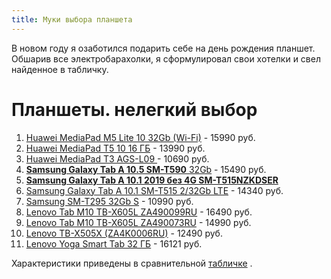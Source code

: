 ```yaml
---
title: Муки выбора планшета
---
```


В новом году я озаботился подарить себе на день рождения планшет. 
Обшарив все электробарахолки, я сформулировал свои хотелки и свел найденное в табличку.

# Планшеты. нелегкий выбор

1. [Huawei MediaPad M5 Lite 10 32Gb (Wi-Fi)](https://poisk-podbor.ru/prices/planshety/model/huawei/mediapad-m5-lite-10-32gb-wi-fi) - 15990 руб.
1. [Huawei MediaPad T5 10 16 ГБ](https://www.e-katalog.ru/HUAWEI-MEDIAPAD-T5-10-16GB.htm) - 13990 руб.
1. [Huawei MediaPad T3 AGS-L09 ](https://goods.ru/catalog/details/planshet-huawei-mediapad-t3-ags-l09-seryy-100002527510/) - 10690 руб.
1. [**Samsung Galaxy Tab A 10.5 SM-T590** 32Gb](https://video-shoper.ru/shipment/samsung-galaxy-tab-a-10-5-sm-t590-wi-fi-32gb-chernyy.html?r1=yandext&utm_source=market&utm_term=1362427&_openstat=bWFya2V0LnlhbmRleC5ydTvQn9C70LDQvdGI0LXRgiBTYW1zdW5nIEdhbGF4eSBUYWIgQSAxMC41IFNNLVQ1OTAgV2ktRmkgMzJHYiDRh9C10YDQvdGL0Lk7c2IxTEhORi1MM00yT0ZBUldpSVN0UTs&ymclid=15801516111507574766200001) - 15490 руб.
1. [**Samsung Galaxy Tab A 10.1 2019 без 4G SM-T515NZKDSER**]()
1. [Samsung Galaxy Tab A 10.1 SM-T515 2/32Gb LTE](https://topcomputer.ru/tovary/927508/) - 14340 руб.
1. [Samsung SM-T295 32Gb S](https://goods.ru/catalog/details/planshet-samsung-sm-t295-32gb-s-100025258722/) - 10990 руб.
1. [Lenovo Tab M10 TB-X605L ZA490099RU](https://goods.ru/catalog/details/planshet-lenovo-tab-m10-tb-x605l-za490099ru-100024247463/) - 16490 руб.
1. [Lenovo Tab M10 TB-X605L ZA490073RU](https://goods.ru/catalog/details/planshet-lenovo-tab-m10-tb-x605l-za490073ru-100024247465/spec/) - 14990 руб.
1. [Lenovo TB-X505X (ZA4K0006RU)](https://goods.ru/catalog/details/planshet-lenovo-tb-x505x-za4k0006ru-100025763794/) - 12490 руб.
1. [Lenovo Yoga Smart Tab 32 ГБ](https://www.e-katalog.ru/LENOVO-YOGA-SMART-TAB-YT-X705F-10-1-32GB.htm) - 16121 руб.

Характеристики приведены в сравнительной [табличке](https://docs.google.com/spreadsheets/d/1-jUuR1EkGqDYUtvY-z2IXrxRS_WkXwNN-NXSQzRQ1VM/edit?usp=sharing)
.
